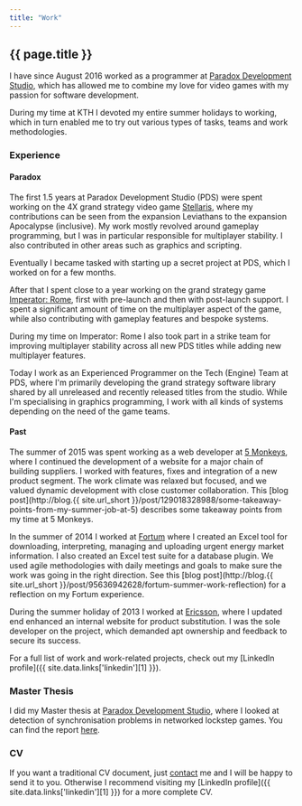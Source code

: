 ```yaml
---
title: "Work"
---
```


## {{ page.title }}

I have since August 2016 worked as a programmer at [Paradox Development Studio](https://www.paradoxplaza.com/),
which has allowed me to combine my love for video games with my passion for software
development.

During my time at KTH I devoted my entire summer holidays to working, which in turn enabled
me to try out various types of tasks, teams and work methodologies.

### Experience

#### Paradox

The first 1.5 years at Paradox Development Studio (PDS) were spent working on the 4X grand strategy
video game [Stellaris](https://www.paradoxplaza.com/stellaris/STST01G-MASTER.html),
where my contributions can be seen from the expansion
Leviathans to the expansion Apocalypse (inclusive). My work mostly revolved around gameplay
programming, but I was in particular responsible for multiplayer stability. I also contributed in
other areas such as graphics and scripting.

Eventually I became tasked with starting up a secret project at PDS, which I worked on for a few months.

After that I spent close to a year working on the grand strategy game [Imperator: Rome](https://www.paradoxplaza.com/imperator-rome/IMIM01GSK0000001-MASTER.html),
first with pre-launch and then with post-launch support. I spent a significant amount of time
on the multiplayer aspect of the game, while also contributing with gameplay features and
bespoke systems.

During my time on Imperator: Rome I also took part in a strike team for improving multiplayer
stability across all new PDS titles while adding new multiplayer features.

Today I work as an Experienced Programmer on the Tech (Engine) Team at PDS, where I'm primarily
developing the grand strategy software library shared by all unreleased and recently released titles from
the studio. While I'm specialising in graphics programming, I work with all kinds of systems depending
on the need of the game teams.

#### Past

The summer of 2015 was spent working as a web developer at [5 Monkeys](https://5monkeys.se/),
where I continued the development of a website for a major chain of building
suppliers. I worked with features, fixes and integration of a new product segment. The
work climate was relaxed but focused, and we valued dynamic development with close customer
collaboration. This [blog post](http://blog.{{ site.url_short }}/post/129018328988/some-takeaway-points-from-my-summer-job-at-5)
describes some takeaway points from my time at 5 Monkeys.

In the summer of 2014 I worked at [Fortum](https://www.fortum.com/) where I created an
Excel tool for downloading, interpreting, managing and uploading urgent energy market
information. I also created an Excel test suite for a database plugin. We used agile
methodologies with daily meetings and goals to make sure the work was going in the
right direction. See this [blog post](http://blog.{{ site.url_short }}/post/95636942628/fortum-summer-work-reflection)
for a reflection on my Fortum experience.

During the summer holiday of 2013 I worked at [Ericsson](https://www.ericsson.com/),
where I updated end enhanced an internal website for product substitution. I was the sole
developer on the project, which demanded apt ownership and feedback to secure its success.

For a full list of work and work-related projects, check out my [LinkedIn profile]({{ site.data.links['linkedin'][1] }}).

### Master Thesis

I did my Master thesis at [Paradox Development Studio](https://www.paradoxplaza.com/),
where I looked at detection of synchronisation problems in networked lockstep games.
You can find the report [here](http://kth.diva-portal.org/smash/record.jsf?pid=diva2:947287).

### CV

If you want a traditional CV document, just [contact](/about#contact) me and I
will be happy to send it to you. Otherwise I recommend visiting my [LinkedIn profile]({{ site.data.links['linkedin'][1] }})
for a more complete CV.
